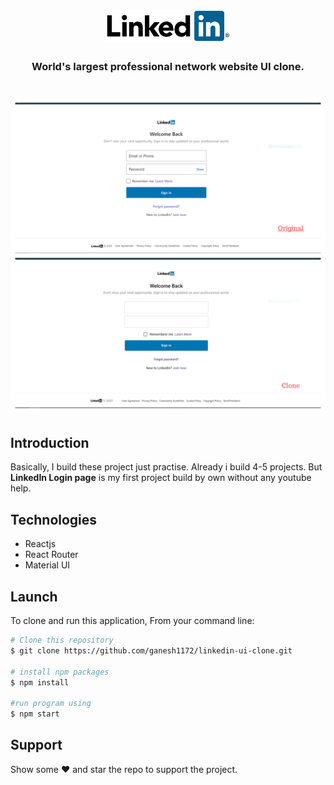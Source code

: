 <h1 align="center">
	<img
		width="200"
		alt="LinkedIn logo"
		src="src/component/assests/header_logo.png">
</h1>                                                              

<h3 align="center">World's largest professional network website UI clone.</h3>

<h1 align="center">
	<img
     width= "800px"
		alt="Collab Image"
		src="src/component/assests/linkedIn_SignIn.jpg">
</h1>  
<h2>Introduction</h2>
<p>Basically, I build these project just practise. Already i build 4-5 projects. But <strong>LinkedIn Login page</strong> is my first project build by own without any youtube help.</p>

<h2>Technologies</h2>
<ul>
<li>Reactjs</li>
<li>React Router</li>
<li>Material UI</li>
</ul>

<h2>Launch</h2>

To clone and run this application, From your command line:

```bash
# Clone this repository
$ git clone https://github.com/ganesh1172/linkedin-ui-clone.git

# install npm packages
$ npm install

#run program using
$ npm start
```

## Support

Show some :heart: and star the repo to support the project. 



